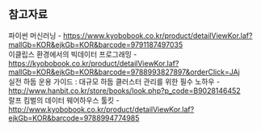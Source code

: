 ## 참고자료  
  
파이썬 머신러닝 - https://www.kyobobook.co.kr/product/detailViewKor.laf?mallGb=KOR&ejkGb=KOR&barcode=9791187497035  
이클립스 환경에서의 빅데이터 프로그래밍 - https://kyobobook.co.kr/product/detailViewKor.laf?mallGb=KOR&ejkGb=KOR&barcode=9788993827897&orderClick=JAj  
실전 하둡 운용 가이드 : 대규모 하둡 클러스터 관리를 위한 필수 노하우 - http://www.hanbit.co.kr/store/books/look.php?p_code=B9028146452  
랄프 킴벌의 데이터 웨어하우스 툴킷 - http://www.kyobobook.co.kr/product/detailViewKor.laf?ejkGb=KOR&barcode=9788994774985  
